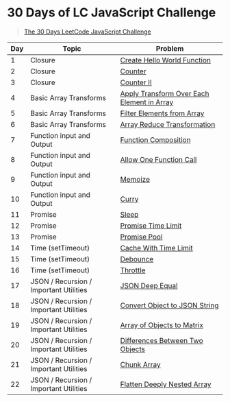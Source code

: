 # 30 Days of LC JavaScript Challenge

> [The 30 Days LeetCode JavaScript Challenge](https://leetcode.com/discuss/study-guide/3458761/)

| Day | Topic                                  | Problem                                                       |
| --- | -------------------------------------- | ------------------------------------------------------------- |
| 1   | Closure                                | [Create Hello World Function](./problems/Day1)                |
| 2   | Closure                                | [Counter](./problems/Day2)                                    |
| 3   | Closure                                | [Counter II](./problems/Day3)                                 |
| 4   | Basic Array Transforms                 | [Apply Transform Over Each Element in Array](./problems/Day4) |
| 5   | Basic Array Transforms                 | [Filter Elements from Array](./problems/Day5)                 |
| 6   | Basic Array Transforms                 | [Array Reduce Transformation](./problems/Day6)                |
| 7   | Function input and Output              | [Function Composition](./problems/Day7)                       |
| 8   | Function input and Output              | [Allow One Function Call](./problems/Day8)                    |
| 9   | Function input and Output              | [Memoize](./problems/Day9)                                    |
| 10  | Function input and Output              | [Curry](./problems/Day10)                                     |
| 11  | Promise                                | [Sleep](./problems/Day11)                                     |
| 12  | Promise                                | [Promise Time Limit](./problems/Day12)                        |
| 13  | Promise                                | [Promise Pool](./problems/Day13)                              |
| 14  | Time (setTimeout)                      | [Cache With Time Limit](./problems/Day14)                     |
| 15  | Time (setTimeout)                      | [Debounce](./problems/Day15)                                  |
| 16  | Time (setTimeout)                      | [Throttle](./problems/Day16)                                  |
| 17  | JSON / Recursion / Important Utilities | [JSON Deep Equal](./problems/Day17)                           |
| 18  | JSON / Recursion / Important Utilities | [Convert Object to JSON String](./problems/Day18)             |
| 19  | JSON / Recursion / Important Utilities | [Array of Objects to Matrix](./problems/Day19)                |
| 20  | JSON / Recursion / Important Utilities | [Differences Between Two Objects](./problems/Day20)           |
| 21  | JSON / Recursion / Important Utilities | [Chunk Array](./problems/Day21)                               |
| 22  | JSON / Recursion / Important Utilities | [Flatten Deeply Nested Array](./problems/Day22)               |
